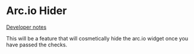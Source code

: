 # Arc.io Hider

[Developer notes](../for%20devs/modes/Arc.io%20Hider.md)

This will be a feature that will cosmetically hide the arc.io widget once you have passed the checks.
